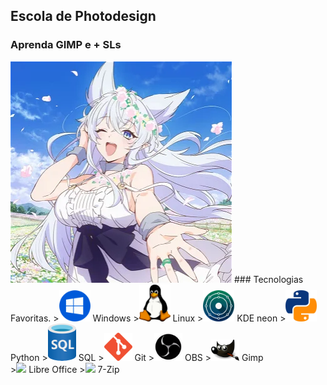 ## Escola de Photodesign
### Aprenda GIMP e + SLs
<img src="image.png" alt="Conheça a minha persona">
### Tecnologias Favoritas.
><img src="windows_v1.png" width="50"> Windows 
><img src="tux_v1.png" width="50"> Linux
><img src="KDE neon_v1.png" width="50"> KDE neon
><img src="python_v1.png" width="50">Python 
><img src="sql_v1.png" width="45"> SQL
><img src="git_v1.png" width="45"> Git
><img src="obs_v1.png" width="45"> OBS
><img src="gimp_v1.png" width="45"> Gimp<br>
><img src="libre_office_logo_v1.png" width="45"> Libre Office
><img src="7-Zip_v1.png" width="45"> 7-Zip
<!--
**phenrypereira/phenrypereira** is a ✨ _special_ ✨ repository because its `README.md` (this file) appears on your GitHub profile.

Here are some ideas to get you started:

- 🔭 I’m currently working on ...
- 🌱 I’m currently learning Blender
- 👯 Conte comigo para aprender design veorial/raster e fotografia
- 🤔 I’m looking for help with modelagem 3D
- 💬 Ask me about ...
- 📫 How to reach me: linktr.ee/phenrypereira
- 😄 Pronouns: ele/dele
- ⚡ Fun fact: ...
-->
